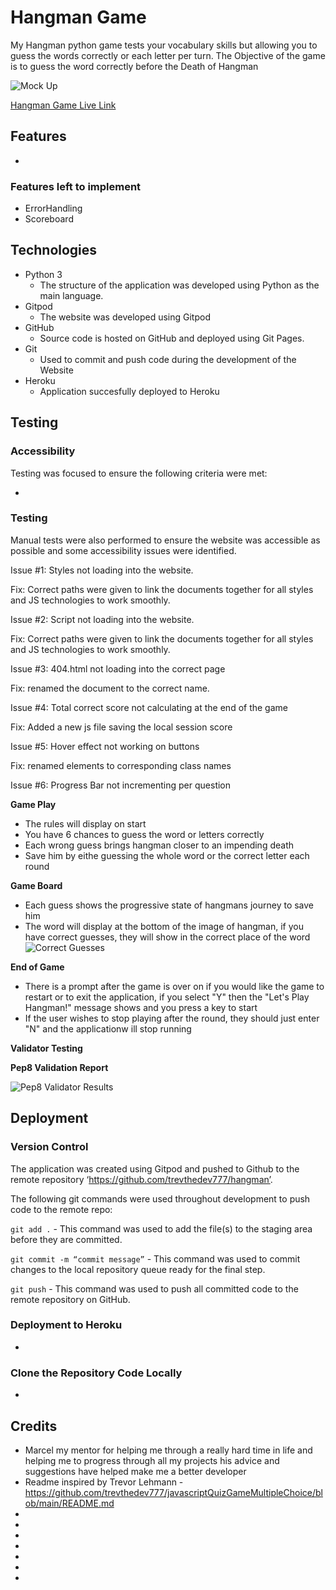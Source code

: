 # Hangman Game

My Hangman python game tests your vocabulary skills but allowing you to guess the words correctly or each letter per turn. The Objective of the game is to guess the word correctly before the Death of Hangman

![Mock Up](https://github.com/trevthedev777/javascriptQuizGameMultipleChoice/blob/main/assets/readme%20images/mockUp.png?raw=true)

[Hangman Game Live Link](https://hangmanpythongame.herokuapp.com/)

## Features

- 
 

### Features left to implement
- ErrorHandling
- Scoreboard

## Technologies

- Python 3
  - The structure of the application was developed using Python as the main language.
- Gitpod
  - The website was developed using Gitpod
- GitHub
  - Source code is hosted on GitHub and deployed using Git Pages.
- Git
  - Used to commit and push code during the development of the Website
- Heroku
  - Application succesfully deployed to Heroku

## Testing



### Accessibility

Testing was focused to ensure the following criteria were met:

- 


### Testing 

Manual tests were also performed to ensure the website was accessible as possible and some accessibility issues were identified.

Issue #1: Styles not loading into the website.

Fix: Correct paths were given to link the documents together for all styles and JS technologies to work smoothly.

Issue #2: Script not loading into the website.

Fix: Correct paths were given to link the documents together for all styles and JS technologies to work smoothly.

Issue #3: 404.html not loading into the correct page

Fix: renamed the document to the correct name.

Issue #4: Total correct score not calculating at the end of the game

Fix: Added a new js file saving the local session score

Issue #5: Hover effect not working on buttons

Fix: renamed elements to corresponding class names

Issue #6: Progress Bar not incrementing per question


**Game Play**

* The rules will display on start
* You have 6 chances to guess the word or letters correctly
* Each wrong guess brings hangman closer to an impending death
* Save him by eithe guessing the whole word or the correct letter each round

**Game Board**

* Each guess shows the progressive state of hangmans journey to save him
* The word will display at the bottom of the image of hangman, if you have correct guesses, they will show in the correct place of the word
![Correct Guesses]()

**End of Game**

* There is a prompt after the game is over on if you would like the game to restart or to exit the application, if you select "Y" then the "Let's Play Hangman!" message shows and you press a key to start
* If the user wishes to stop playing after the round, they should just enter "N" and the applicationw ill stop running


**Validator Testing**

**Pep8 Validation Report**

![Pep8 Validator Results]()

## Deployment

### Version Control

The application was created using Gitpod and pushed to Github to the remote repository ‘https://github.com/trevthedev777/hangman’.

The following git commands were used throughout development to push code to the remote repo:

```git add .``` - This command was used to add the file(s) to the staging area before they are committed.

```git commit -m “commit message”``` - This command was used to commit changes to the local repository queue ready for the final step.

```git push``` - This command was used to push all committed code to the remote repository on GitHub.

### Deployment to Heroku

- 

### Clone the Repository Code Locally



- 

## Credits 

* Marcel my mentor for helping me through a really hard time in life and helping me to progress through all my projects
  his advice and suggestions have helped make me a better developer
* Readme inspired by Trevor Lehmann - https://github.com/trevthedev777/javascriptQuizGameMultipleChoice/blob/main/README.md
* 
* 
* 
* 
* 
* 
* 
